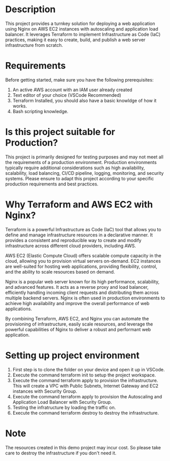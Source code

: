
# Description
This project provides a turnkey solution for deploying a web application using Nginx on AWS EC2 instances with autoscaling and application load balancer. It leverages Terraform to implement Infrastructure as Code (IaC) practices, making it easy to create, build, and publish a web server infrastructure from scratch.

# Requirements
Before getting started, make sure you have the following prerequisites:
1. An active AWS account with an IAM user already created
2. Text editor of your choice (VSCode Recommended)
3. Terraform Installed, you should also have a basic knowldge of how it works.
4. Bash scripting knowledge.

# Is this project suitable for Production?
This project is primarily designed for testing purposes and may not meet all the requirements of a production environment. Production environments typically require additional considerations such as high availability, scalability, load balancing, CI/CD pipeline, logging, monitoring, and security systems. Please ensure to adapt this project according to your specific production requirements and best practices.

# Why Terraform and AWS EC2 with Nginx?
Terraform is a powerful Infrastructure as Code (IaC) tool that allows you to define and manage infrastructure resources in a declarative manner. It provides a consistent and reproducible way to create and modify infrastructure across different cloud providers, including AWS.

AWS EC2 (Elastic Compute Cloud) offers scalable compute capacity in the cloud, allowing you to provision virtual servers on-demand. EC2 instances are well-suited for hosting web applications, providing flexibility, control, and the ability to scale resources based on demand.

Nginx is a popular web server known for its high performance, scalability, and advanced features. It acts as a reverse proxy and load balancer, efficiently handling incoming client requests and distributing them across multiple backend servers. Nginx is often used in production environments to achieve high availability and improve the overall performance of web applications.

By combining Terraform, AWS EC2, and Nginx you can automate the provisioning of infrastructure, easily scale resources, and leverage the powerful capabilities of Nginx to deliver a robust and performant web application.

# Setting up project environment

1. First step is to clone the folder on your device and open it up in VSCode.
2. Execute the command terraform init to setup the project workspace.
3. Execute the command terraform apply to provision the infrastructure. This will create a VPC with Public Subnets, Internet Gateway and EC2 instances with Security Group.
4. Execute the command terraform apply to provision the Autoscaling and Application Load Balancer with Security Group.
5. Testing the infratructure by loading the traffic on.
6. Execute the command terraform destroy to destroy the infrastructure.

# Note
The resources created in this demo project may incur cost. So please take care to destroy the infrastructure if you don't need it.